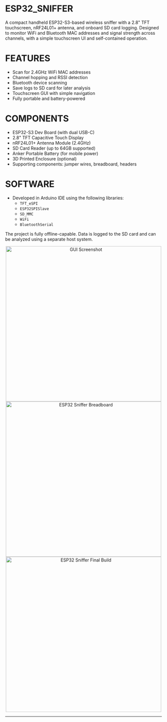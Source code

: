 # ESP32_SNIFFER

A compact handheld ESP32-S3-based wireless sniffer with a 2.8" TFT touchscreen, nRF24L01+ antenna, and onboard SD card logging. Designed to monitor WiFi and Bluetooth MAC addresses and signal strength across channels, with a simple touchscreen UI and self-contained operation.

# FEATURES

- Scan for 2.4GHz WiFi MAC addresses
- Channel hopping and RSSI detection
- Bluetooth device scanning
- Save logs to SD card for later analysis
- Touchscreen GUI with simple navigation
- Fully portable and battery-powered

# COMPONENTS

- ESP32-S3 Dev Board (with dual USB-C)
- 2.8" TFT Capacitive Touch Display
- nRF24L01+ Antenna Module (2.4GHz)
- SD Card Reader (up to 64GB supported)
- Anker Portable Battery (for mobile power)
- 3D Printed Enclosure (optional)
- Supporting components: jumper wires, breadboard, headers

# SOFTWARE

- Developed in Arduino IDE using the following libraries:
  - `TFT_eSPI`
  - `ESP32SPISlave`
  - `SD_MMC`
  - `WiFi`
  - `BluetoothSerial`

The project is fully offline-capable. Data is logged to the SD card and can be analyzed using a separate host system.


<div align="center">
  <img width="500" alt="GUI Screenshot" src="https://github.com/user-attachments/assets/e06d5231-c049-4c7e-b2e3-51d6adc0e85b" />
  <img width="500" alt="ESP32 Sniffer Breadboard" src="https://github.com/user-attachments/assets/70359836-4e6d-46f8-b5ff-962e30f79daa" />
  <img width="500" alt="ESP32 Sniffer Final Build" src="https://github.com/user-attachments/assets/92ad93bb-2bfe-4722-b8ae-84bd190e09df" />
</div>

---
